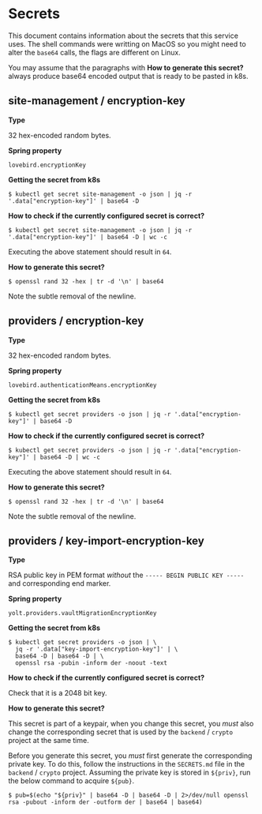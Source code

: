 Secrets
=======

This document contains information about the secrets that this service uses.
The shell commands were writting on MacOS so you might need to alter the `base64` calls, the flags are different on Linux.

You may assume that the paragraphs with **How to generate this secret?** always produce base64 encoded output that is ready to be pasted in k8s.


site-management / encryption-key
---

**Type**

32 hex-encoded random bytes.

**Spring property**

`lovebird.encryptionKey`

**Getting the secret from k8s**

`$ kubectl get secret site-management -o json | jq -r '.data["encryption-key"]' | base64 -D`

**How to check if the currently configured secret is correct?**

`$ kubectl get secret site-management -o json | jq -r '.data["encryption-key"]' | base64 -D | wc -c`

Executing the above statement should result in `64`.

**How to generate this secret?**

`$ openssl rand 32 -hex | tr -d '\n' | base64`

Note the subtle removal of the newline.


providers / encryption-key
---

**Type**

32 hex-encoded random bytes.

**Spring property**

`lovebird.authenticationMeans.encryptionKey`

**Getting the secret from k8s**

`$ kubectl get secret providers -o json | jq -r '.data["encryption-key"]' | base64 -D`

**How to check if the currently configured secret is correct?**

`$ kubectl get secret providers -o json | jq -r '.data["encryption-key"]' | base64 -D | wc -c`

Executing the above statement should result in `64`.

**How to generate this secret?**

`$ openssl rand 32 -hex | tr -d '\n' | base64`

Note the subtle removal of the newline.


providers / key-import-encryption-key
---

**Type**

RSA public key in PEM format *without* the `----- BEGIN PUBLIC KEY -----` and corresponding end marker. 

**Spring property**

`yolt.providers.vaultMigrationEncryptionKey`

**Getting the secret from k8s**

```
$ kubectl get secret providers -o json | \
  jq -r '.data["key-import-encryption-key"]' | \
  base64 -D | base64 -D | \
  openssl rsa -pubin -inform der -noout -text
```

**How to check if the currently configured secret is correct?**

Check that it is a 2048 bit key.

**How to generate this secret?**

This secret is part of a keypair, when you change this secret, you *must* also change the corresponding secret that is used by the `backend` / `crypto` project at the same time.

Before you generate this secret, you *must* first generate the corresponding private key.
To do this, follow the instructions in the `SECRETS.md` file in the `backend` / `crypto` project.
Assuming the private key is stored in `${priv}`, run the below command to acquire `${pub}`.

`$ pub=$(echo "${priv}" | base64 -D | base64 -D | 2>/dev/null openssl rsa -pubout -inform der -outform der | base64 | base64)`

